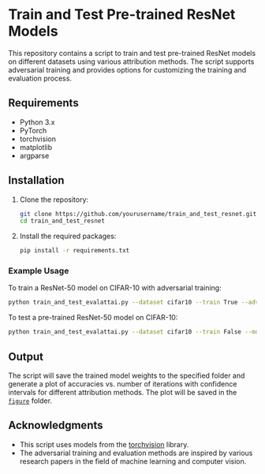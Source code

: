 # Train and Test Pre-trained ResNet Models

This repository contains a script to train and test pre-trained ResNet models on different datasets using various attribution methods. The script supports adversarial training and provides options for customizing the training and evaluation process.

## Requirements

- Python 3.x
- PyTorch
- torchvision
- matplotlib
- argparse

## Installation

1. Clone the repository:

    ```sh
    git clone https://github.com/yourusername/train_and_test_resnet.git
    cd train_and_test_resnet
    ```

2. Install the required packages:

    ```sh
    pip install -r requirements.txt
    ```
    
### Example Usage

To train a ResNet-50 model on CIFAR-10 with adversarial training:

```sh
python train_and_test_evalattai.py --dataset cifar10 --train True --adversarial True --model resnet50
```

To test a pre-trained ResNet-50 model on CIFAR-10:

```sh
python train_and_test_evalattai.py --dataset cifar10 --train False --model resnet50 --load-path path/to/weights.pt
```

## Output

The script will save the trained model weights to the specified folder and generate a plot of accuracies vs. number of iterations with confidence intervals for different attribution methods. The plot will be saved in the [`figure`](command:_github.copilot.openSymbolFromReferences?%5B%22%22%2C%5B%7B%22uri%22%3A%7B%22scheme%22%3A%22file%22%2C%22authority%22%3A%22%22%2C%22path%22%3A%22%2Fhome%2Fnielseni6%2FPythonScripts%2FEvalAttAI%2Ftrain_and_test_evalattai.py%22%2C%22query%22%3A%22%22%2C%22fragment%22%3A%22%22%7D%2C%22pos%22%3A%7B%22line%22%3A444%2C%22character%22%3A8%7D%7D%5D%2C%2204bfddc6-e688-4331-8880-8b607a5481ec%22%5D "Go to definition") folder.

## Acknowledgments

- This script uses models from the [torchvision](https://pytorch.org/vision/stable/models.html) library.
- The adversarial training and evaluation methods are inspired by various research papers in the field of machine learning and computer vision.
